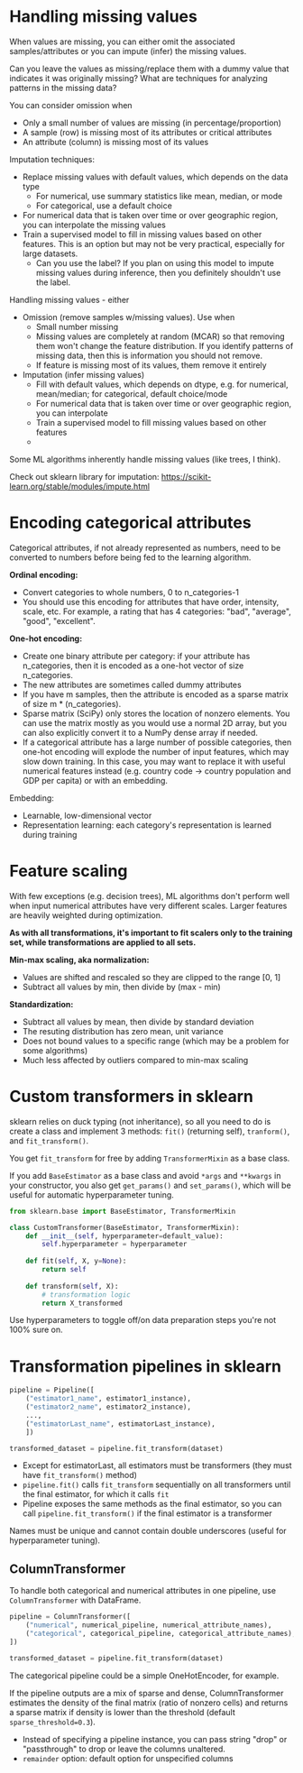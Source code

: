 # Handling missing values

When values are missing, you can either omit the associated samples/attributes or you can impute (infer) the missing values.

Can you leave the values as missing/replace them with a dummy value that indicates it was originally missing? What are techniques for analyzing patterns in the missing data?

You can consider omission when
* Only a small number of values are missing (in percentage/proportion)
* A sample (row) is missing most of its attributes or critical attributes
* An attribute (column) is missing most of its values

Imputation techniques:
* Replace missing values with default values, which depends on the data type
    * For numerical, use summary statistics like mean, median, or mode
    * For categorical, use a default choice
* For numerical data that is taken over time or over geographic region, you can interpolate the missing values
* Train a supervised model to fill in missing values based on other features. This is an option but may not be very practical, especially for large datasets.
    * Can you use the label? If you plan on using this model to impute missing values during inference, then you definitely shouldn't use the label.

Handling missing values - either
* Omission (remove samples w/missing values). Use when
    * Small number missing
    * Missing values are completely at random (MCAR) so that removing them won't change the feature distribution. If you identify patterns of missing data, then this is information you should not remove.
    * If feature is missing most of its values, them remove it entirely
* Imputation (infer missing values)
    * Fill with default values, which depends on dtype, e.g. for numerical, mean/median; for categorical, default choice/mode
    * For numerical data that is taken over time or over geographic region, you can interpolate
    * Train a supervised model to fill missing values based on other features
    * 

Some ML algorithms inherently handle missing values (like trees, I think).

Check out sklearn library for imputation: https://scikit-learn.org/stable/modules/impute.html

# Encoding categorical attributes

Categorical attributes, if not already represented as numbers, need to be converted to numbers before being fed to the learning algorithm.

**Ordinal encoding:**
* Convert categories to whole numbers, 0 to n_categories-1
* You should use this encoding for attributes that have order, intensity, scale, etc. For example, a rating that has 4 categories: "bad", "average", "good", "excellent".

**One-hot encoding:**
* Create one binary attribute per category: if your attribute has n_categories, then it is encoded as a one-hot vector of size n_categories. 
* The new attributes are sometimes called dummy attributes
* If you have m samples, then the attribute is encoded as a sparse matrix of size m * (n_categories).
* Sparse matrix (SciPy) only stores the location of nonzero elements. You can use the matrix mostly as you would use a normal 2D array, but you can also explicitly convert it to a NumPy dense array if needed.
* If a categorical attribute has a large number of possible categories, then one-hot encoding will explode the number of input features, which may slow down training. In this case, you may want to replace it with useful numerical features instead (e.g. country code -> country population and GDP per capita) or with an embedding.


Embedding:
* Learnable, low-dimensional vector
* Representation learning: each category's representation is learned during training

# Feature scaling

With few exceptions (e.g. decision trees), ML algorithms don't perform well when input numerical attributes have very different scales. Larger features are heavily weighted during optimization.

**As with all transformations, it's important to fit scalers only to the training set, while transformations are applied to all sets.**

**Min-max scaling, aka normalization:** 
* Values are shifted and rescaled so they are clipped to the range [0, 1]
* Subtract all values by min, then divide by (max - min)

**Standardization:**
* Subtract all values by mean, then divide by standard deviation
* The resuting distribution has zero mean, unit variance
* Does not bound values to a specific range (which may be a problem for some algorithms)
* Much less affected by outliers compared to min-max scaling

# Custom transformers in sklearn

sklearn relies on duck typing (not inheritance), so all you need to do is create a class and implement 3 methods: `fit()` (returning self), `tranform()`, and `fit_transform()`.

You get `fit_transform` for free by adding `TransformerMixin` as a base class.

If you add `BaseEstimator` as a base class and avoid `*args` and `**kwargs` in your constructor, you also get `get_params()` and `set_params()`, which will be useful for automatic hyperparameter tuning.

```python
from sklearn.base import BaseEstimator, TransformerMixin

class CustomTransformer(BaseEstimator, TransformerMixin):
    def __init__(self, hyperparameter=default_value):
        self.hyperparameter = hyperparameter
    
    def fit(self, X, y=None):
        return self
    
    def transform(self, X):
        # transformation logic
        return X_transformed
```

Use hyperparameters to toggle off/on data preparation steps you're not 100% sure on.

# Transformation pipelines in sklearn

```python
pipeline = Pipeline([
    ("estimator1_name", estimator1_instance),
    ("estimator2_name", estimator2_instance),
    ...,
    ("estimatorLast_name", estimatorLast_instance),
    ])

transformed_dataset = pipeline.fit_transform(dataset)
```

* Except for estimatorLast, all estimators must be transformers (they must have `fit_transform()` method)
* `pipeline.fit()` calls `fit_transform` sequentially on all transformers until the final estimator, for which it calls `fit`
* Pipeline exposes the same methods as the final estimator, so you can call `pipeline.fit_transform()` if the final estimator is a transformer

Names must be unique and cannot contain double underscores (useful for hyperparameter tuning).

## ColumnTransformer

To handle both categorical and numerical attributes in one pipeline, use `ColumnTransformer` with DataFrame.

```python
pipeline = ColumnTransformer([
    ("numerical", numerical_pipeline, numerical_attribute_names),
    ("categorical", categorical_pipeline, categorical_attribute_names),
])

transformed_dataset = pipeline.fit_transform(dataset)
```

The categorical pipeline could be a simple OneHotEncoder, for example.

If the pipeline outputs are a mix of sparse and dense, ColumnTransformer estimates the density of the final matrix (ratio of nonzero cells) and returns a sparse matrix if density is lower than the threshold (default `sparse_threshold=0.3`).

* Instead of specifying a pipeline instance, you can pass string "drop" or "passthrough" to drop or leave the columns unaltered.
* `remainder` option: default option for unspecified columns
